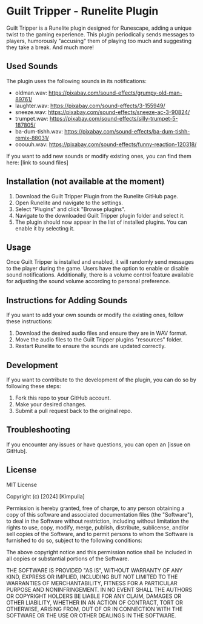 # Guilt Tripper - Runelite Plugin

Guilt Tripper is a Runelite plugin designed for Runescape, adding a unique twist to the gaming experience. This plugin periodically sends messages to players, humorously "accusing" them of playing too much and suggesting they take a break. And much more!

## Used Sounds

The plugin uses the following sounds in its notifications:

- oldman.wav: https://pixabay.com/sound-effects/grumpy-old-man-89761/
- laughter.wav: https://pixabay.com/sound-effects/3-155949/
- sneeze.wav: https://pixabay.com/sound-effects/sneeze-ac-3-90824/
- trumpet.wav: https://pixabay.com/sound-effects/silly-trumpet-5-187805/
- ba-dum-tishh.wav: https://pixabay.com/sound-effects/ba-dum-tishh-remix-88031/
- ooouuh.wav: https://pixabay.com/sound-effects/funny-reaction-120318/

If you want to add new sounds or modify existing ones, you can find them here: [link to sound files]

## Installation (not available at the moment)

1. Download the Guilt Tripper Plugin from the Runelite GitHub page.
2. Open Runelite and navigate to the settings.
3. Select "Plugins" and click "Browse plugins".
4. Navigate to the downloaded Guilt Tripper plugin folder and select it.
5. The plugin should now appear in the list of installed plugins. You can enable it by selecting it.

## Usage

Once Guilt Tripper is installed and enabled, it will randomly send messages to the player during the game. Users have the option to enable or disable sound notifications. Additionally, there is a volume control feature available for adjusting the sound volume according to personal preference.

## Instructions for Adding Sounds

If you want to add your own sounds or modify the existing ones, follow these instructions:

1. Download the desired audio files and ensure they are in WAV format.
2. Move the audio files to the Guilt Tripper plugins "resources" folder.
3. Restart Runelite to ensure the sounds are updated correctly.

## Development

If you want to contribute to the development of the plugin, you can do so by following these steps:

1. Fork this repo to your GitHub account.
2. Make your desired changes.
3. Submit a pull request back to the original repo.

## Troubleshooting

If you encounter any issues or have questions, you can open an [issue on GitHub].

## License

MIT License

Copyright (c) [2024] [Kimpulla]

Permission is hereby granted, free of charge, to any person obtaining a copy
of this software and associated documentation files (the "Software"), to deal
in the Software without restriction, including without limitation the rights
to use, copy, modify, merge, publish, distribute, sublicense, and/or sell
copies of the Software, and to permit persons to whom the Software is
furnished to do so, subject to the following conditions:

The above copyright notice and this permission notice shall be included in all
copies or substantial portions of the Software.

THE SOFTWARE IS PROVIDED "AS IS", WITHOUT WARRANTY OF ANY KIND, EXPRESS OR
IMPLIED, INCLUDING BUT NOT LIMITED TO THE WARRANTIES OF MERCHANTABILITY,
FITNESS FOR A PARTICULAR PURPOSE AND NONINFRINGEMENT. IN NO EVENT SHALL THE
AUTHORS OR COPYRIGHT HOLDERS BE LIABLE FOR ANY CLAIM, DAMAGES OR OTHER
LIABILITY, WHETHER IN AN ACTION OF CONTRACT, TORT OR OTHERWISE, ARISING FROM,
OUT OF OR IN CONNECTION WITH THE SOFTWARE OR THE USE OR OTHER DEALINGS IN THE
SOFTWARE.
